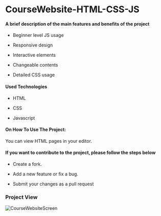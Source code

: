   # CourseWebsite-HTML-CSS-JS

  <h4> A brief description of the main features and benefits of the project </h4>

  - Beginner level JS usage
  
  - Responsive design
  
  - Interactive elements
  
  - Changeable contents
  
  - Detailed CSS usage

  <h4> Used Technologies </h4>
  
   - HTML
     
  - CSS

  - Javascript

  <h4>On How To Use The Project: </h4>

  You can view HTML pages in your editor.

  <h4>If you want to contribute to the project, please follow the steps below</h4>

  - Create a fork.

  - Add a new feature or fix a bug.

  - Submit your changes as a pull request

  <h3> Project View  </h3>

  ![CourseWebsiteScreen](https://github.com/SercanErpolat/CourseWebsite-HTML-CSS-JS/assets/110222359/e377a60a-a2be-4e34-af99-4286ce6ce4ec)

  
  
